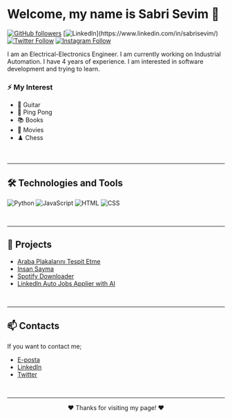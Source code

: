 <!-- Başlık -->
# Welcome, my name is Sabri Sevim 👋



<!-- Profillerimi takip et -->
[![GitHub followers](https://img.shields.io/github/followers/sabrisevim?label=Follow&style=social)](https://github.com/sabrisevim)
[![LinkedIn](https://img.shields.io/badge/-LinkedIn-blue?style=flat-square&logo=linkedin&logoColor=white&link=[(https://www.linkedin.com/in/sabrisevim/))](https://www.linkedin.com/in/sabrisevim/)
[![Twitter Follow](https://img.shields.io/twitter/follow/sabrissevim?style=social)](https://twitter.com/sabrissevim)
[![Instagram Follow](https://img.shields.io/badge/-Instagram-E4405F?style=flat-square&logo=instagram&logoColor=white&link=https://www.instagram.com/sabriseviiim)](https://www.instagram.com/sabriseviiim)


<!-- Giriş -->
I am an Electrical-Electronics Engineer. 
I am currently working on Industrial Automation. I have 4 years of experience.
I am interested in software development and trying to learn. 

### ⚡ My Interest

- 🎸 Guitar
- 🏓 Ping Pong
- 📚 Books
- 🎥 Movies
- ♟️ Chess
<!-- Daha fazla hobi alanını buraya ekleyebilirsiniz -->

<!-- Footer -->
<br>
<hr>
<p align="center">

</p>


<!-- Teknolojiler ve Araçlar -->
## 🛠️ Technologies and Tools

![Python](https://img.shields.io/badge/-Python-3776AB?style=flat-square&logo=python&logoColor=white)
![JavaScript](https://img.shields.io/badge/-JavaScript-F7DF1E?style=flat-square&logo=javascript&logoColor=black)
![HTML](https://img.shields.io/badge/-HTML-E34F26?style=flat-square&logo=html5&logoColor=white)
![CSS](https://img.shields.io/badge/-CSS-1572B6?style=flat-square&logo=css3&logoColor=white)
<!-- Diğer teknolojiler buraya eklenebilir -->

<!-- Footer -->
<br>
<hr>
<p align="center">

</p>


<!-- Projeler -->
## 🚀 Projects

- [Araba Plakalarını Tespit Etme](https://github.com/sabrisevim/sabrisevim/issues/1)
- [Insan Sayma](https://github.com/users/sabrisevim/projects/3)
- [Spotify Downloader](https://github.com/sabrisevim/spotify-downloader)
- [Linkedln Auto Jobs Applier with AI](https://github.com/sabrisevim/linkedIn_auto_jobs_applier_with_AI)
<!-- Footer -->
<br>
<hr>
<p align="center">

</p>


<!-- İletişim -->
## 📫 Contacts

If you want to contact me;

- [E-posta](mailto:ssabrisevim@gmail.com)
- [LinkedIn](https://www.linkedin.com/in/sabrisevim/)
- [Twitter](https://twitter.com/twitter-sabrissevim)

<!-- Footer -->
<br>
<hr>
<p align="center">
  ❤️ Thanks for visiting my page! ❤️
</p>

